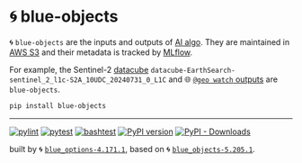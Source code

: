 # 🌀 blue-objects

🌀 `blue-objects` are the inputs and outputs of [AI algo](https://github.com/kamangir/giza). They are maintained in [AWS S3](https://aws.amazon.com/s3/) and their metadata is tracked by [MLflow](https://mlflow.org/).

For example, the Sentinel-2 [datacube](https://github.com/kamangir/blue-geo/tree/main/blue_geo/datacube) `datacube-EarthSearch-sentinel_2_l1c-S2A_10UDC_20240731_0_L1C` and 🌐 [`@geo watch` outputs](https://github.com/kamangir/blue-geo/tree/main/blue_geo/watch) are `blue-objects`.

```bash
pip install blue-objects
```

---


[![pylint](https://github.com/kamangir/blue-objects/actions/workflows/pylint.yml/badge.svg)](https://github.com/kamangir/blue-objects/actions/workflows/pylint.yml) [![pytest](https://github.com/kamangir/blue-objects/actions/workflows/pytest.yml/badge.svg)](https://github.com/kamangir/blue-objects/actions/workflows/pytest.yml) [![bashtest](https://github.com/kamangir/blue-objects/actions/workflows/bashtest.yml/badge.svg)](https://github.com/kamangir/blue-objects/actions/workflows/bashtest.yml) [![PyPI version](https://img.shields.io/pypi/v/blue-objects.svg)](https://pypi.org/project/blue-objects/) [![PyPI - Downloads](https://img.shields.io/pypi/dd/blue-objects)](https://pypistats.org/packages/blue-objects)

built by 🌀 [`blue_options-4.171.1`](https://github.com/kamangir/awesome-bash-cli), based on 🌀 [`blue_objects-5.205.1`](https://github.com/kamangir/blue-objects).

